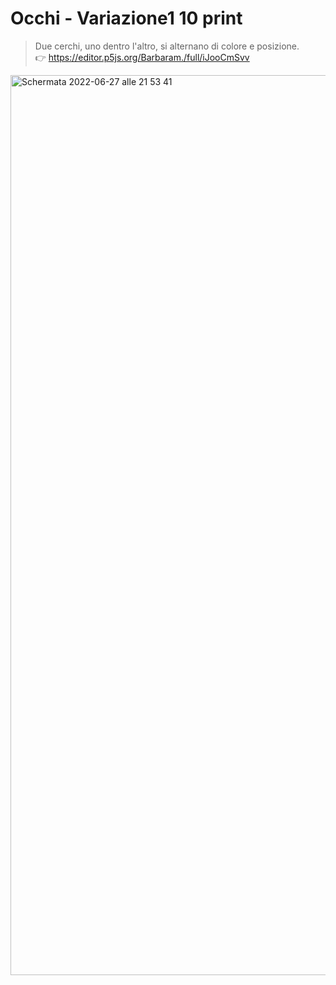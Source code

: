 
# Occhi - Variazione1 10 print
> Due cerchi, uno dentro l'altro, si alternano di colore e posizione. <br>
:point_right: https://editor.p5js.org/Barbaram./full/iJooCmSvv

<img width="1440" alt="Schermata 2022-06-27 alle 21 53 41" src="https://user-images.githubusercontent.com/101414554/176024425-8dbf59db-0a62-43fe-a039-9beb0a2a4f66.png">
